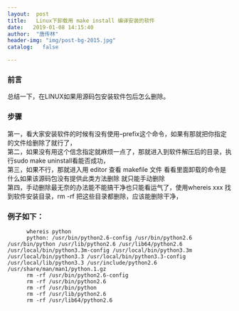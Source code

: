 ```yaml
---
layout:  post
title:   Linux下卸载用 make install 编译安装的软件
date:   2019-01-08 14:15:40
author:  "唐传林"
header-img: "img/post-bg-2015.jpg"
catalog:   false

---
```

###  前言

总结一下，在LINUX如果用源码包安装软件包后怎么删除。

###  步骤

第一，看大家安装软件的时候有没有使用–prefix这个命令，如果有那就把你指定的文件给删除了就行了，  
第二，如果没有用这个信念指定就麻烦一点了，那就进入到软件解压后的目录，执行sudo make uninstall看能否成功，  
第三，如果不行，那就进入用 editor 查看 makefile 文件 看看里面卸载的命令是什么如果该源码包没有提供此类方法删除 就只能手动删除  
第四，手动删除最无奈的办法能不能搞干净也只能看运气了，使用whereis xxx 找到软件安装目录，rm -rf 把这些目录都删除，应该能删除干净，

###  例子如下：

    
    
          whereis python
          python: /usr/bin/python2.6-config /usr/bin/python2.6 /usr/bin/python /usr/lib/python2.6 /usr/lib64/python2.6 /usr/local/bin/python3.3m-config /usr/local/bin/python3.3m /usr/local/bin/python3.3 /usr/local/bin/python3.3-config /usr/local/lib/python3.3 /usr/include/python2.6 /usr/share/man/man1/python.1.gz
          rm -rf /usr/bin/python2.6-config
          rm -rf /usr/bin/python2.6
          rm -rf /usr/bin/python
          rm -rf /usr/lib/python2.6
          rm -rf /usr/lib64/python2.6
    

